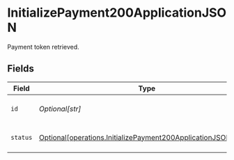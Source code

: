 # InitializePayment200ApplicationJSON

Payment token retrieved.


## Fields

| Field                                                                                                                                      | Type                                                                                                                                       | Required                                                                                                                                   | Description                                                                                                                                |
| ------------------------------------------------------------------------------------------------------------------------------------------ | ------------------------------------------------------------------------------------------------------------------------------------------ | ------------------------------------------------------------------------------------------------------------------------------------------ | ------------------------------------------------------------------------------------------------------------------------------------------ |
| `id`                                                                                                                                       | *Optional[str]*                                                                                                                            | :heavy_minus_sign:                                                                                                                         | The ID for a Payment Attempt                                                                                                               |
| `status`                                                                                                                                   | [Optional[operations.InitializePayment200ApplicationJSONStatus]](undefined/models/operations/initializepayment200applicationjsonstatus.md) | :heavy_minus_sign:                                                                                                                         | The current payment status.                                                                                                                |